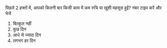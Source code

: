 पिछले 2 हफ्तों में, आपको कितनी बार किसी काम में कम रुचि या खुशी महसूस हुई?
नंबर टाइप करें और भेजें
1. बिल्कुल नहीं
2. कुछ दिन
3. आधे से ज्यादा दिन
4. लगभग हर दिन

